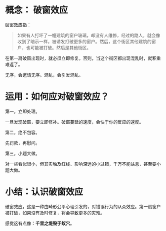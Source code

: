 # 概念： 破窗效应

破窗效应指：
> 如果有人打坏了一幢建筑的窗户玻璃，却没有人维修，经过的路人，就会像收到了暗示一样，被诱发打破更多的窗户。然后，这个街区其他建筑的窗户，也可能被打破。然后是其他街区。

在第一扇破窗出现时，就必须立即修复。否则，当这个街区都出现混乱时，就积重难返了。

无序，会邀请无序。混乱，会引发混乱。

# 运用：如何应对破窗效应？

第一，立即处理。

一旦发现破窗，要立即修补。破窗蔓延的速度，会快于你的反应的速度。

第二，绝不包容。

先罚款，再慰问。

第三，小题大做。

对一些看似很小，但其实触及红线、影响深远的小过错，千万不能姑息，甚至要小题大做。

# 小结：认识破窗效应

破窗效应，这是一种由畸形公平心理引发的，对错误行为的从众效应。第一扇窗户被打破，如果没有及时修复，将会导致更多的灾难。

感觉这有点像：**千里之堤毁于蚁穴**。



